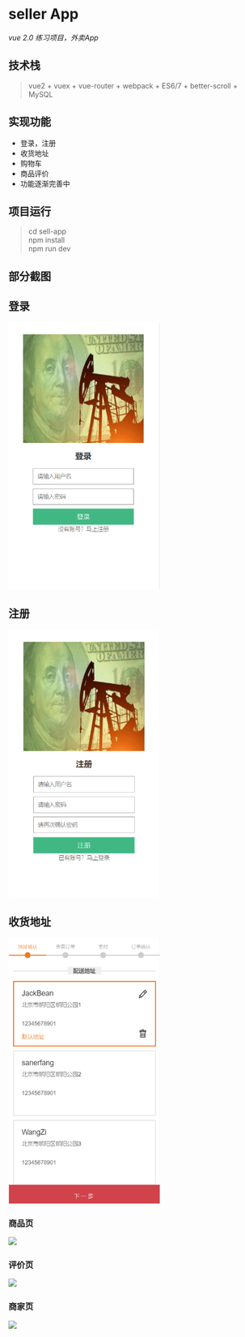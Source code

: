 ﻿# seller App
*vue 2.0 练习项目，外卖App*
## 技术栈
> vue2 + vuex + vue-router + webpack + ES6/7 + better-scroll +  MySQL

## 实现功能
* 登录，注册
* 收货地址
* 购物车
* 商品评价
* 功能逐渐完善中
## 项目运行

> cd sell-app  
> npm install  
> npm run dev  
## 
## 部分截图
## 登录
<img width='300px' src="https://github.com/wjfstruggle/sell-app/blob/master/static/img/01.png" />

## 注册
<img width='300px' src="https://github.com/wjfstruggle/sell-app/blob/master/static/img/03.png" />

## 收货地址
<img width='300px' src="https://github.com/wjfstruggle/sell-app/blob/master/static/img/04.png" />

### 商品页
<img width='300px' src="https://codeyoyo.github.io/seller-app/resource/01.jpg" />

### 评价页
<img width='300px' src="https://codeyoyo.github.io/seller-app/resource/05.jpg" />

### 商家页
<img width='300px' src="https://codeyoyo.github.io/seller-app/resource/06.jpg" />

#### 
